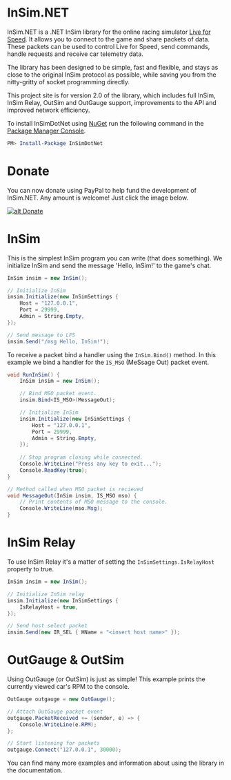 InSim.NET
=========

InSim.NET is a .NET InSim library for the online racing simulator [Live for Speed](http://www.lfs.net/). It allows you to connect to the game and share packets of data. These packets can be used to control Live for Speed, send commands, handle requests and receive car telemetry data. 

The library has been designed to be simple, fast and flexible, and stays as close to the original InSim protocol as possible, while saving you from the nitty-gritty of socket programming directly. 

This project site is for version 2.0 of the library, which includes full InSim, InSim Relay, OutSim and OutGauge support, improvements to the API and improved network efficiency.

To install InSimDotNet using [NuGet](http://nuget.org/) run the following command in the [Package Manager Console](http://docs.nuget.org/docs/start-here/using-the-package-manager-console).

```powershell
PM> Install-Package InSimDotNet
```

Donate
======

You can now donate using PayPal to help fund the development of InSim.NET. Any amount is welcome! Just click the image below.

[![alt Donate](https://www.paypalobjects.com/en_US/GB/i/btn/btn_donateCC_LG.gif)](https://www.paypal.com/cgi-bin/webscr?cmd=_donations&business=xandermcbride%40gmail%2ecom&lc=GB&item_name=The%20Alex%20McBride%20Philanthropic%20Fund&currency_code=GBP&bn=PP%2dDonationsBF%3abtn_donateCC_LG%2egif%3aNonHosted)

InSim
=====

This is  the simplest InSim program you can write (that does something). We initialize InSim and send the message 'Hello, InSim!' to the game's chat.

```csharp
InSim insim = new InSim();

// Initialize InSim
insim.Initialize(new InSimSettings {
    Host = "127.0.0.1",
    Port = 29999,
    Admin = String.Empty,
});

// Send message to LFS
insim.Send("/msg Hello, InSim!");
```

To receive a packet bind a handler using the `InSim.Bind()` method. In this example we bind a handler for the `IS_MSO` (MeSsage Out) packet event.

```csharp
void RunInSim() {
    InSim insim = new InSim();

    // Bind MSO packet event.
    insim.Bind<IS_MSO>(MessageOut);

    // Initialize InSim
    insim.Initialize(new InSimSettings {
        Host = "127.0.0.1",
        Port = 29999,
        Admin = String.Empty,
    });
    
    // Stop program closing while connected.
    Console.WriteLine("Press any key to exit...");
    Console.ReadKey(true);
}

// Method called when MSO packet is recieved
void MessageOut(InSim insim, IS_MSO mso) {
    // Print contents of MSO message to the console.
    Console.WriteLine(mso.Msg);
}
```

InSim Relay
===========

To use InSim Relay it's a matter of setting the `InSimSettings.IsRelayHost` property to true.

```csharp
InSim insim = new InSim();

// Initialize InSim relay
insim.Initialize(new InSimSettings {
    IsRelayHost = true,
});

// Send host select packet
insim.Send(new IR_SEL { HName = "<insert host name>" });
```

OutGauge & OutSim
=================

Using OutGauge (or OutSim) is just as simple! This example prints the currently viewed car's RPM to the console.

```csharp
OutGauge outgauge = new OutGauge();

// Attach OutGauge packet event
outgauge.PacketReceived += (sender, e) => {
    Console.WriteLine(e.RPM);
};

// Start listening for packets
outgauge.Connect("127.0.0.1", 30000);
```

You can find many more examples and information about using the library in the documentation.

